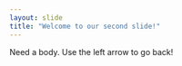 ```yaml
---
layout: slide
title: "Welcome to our second slide!"
---
```

Need a body.
Use the left arrow to go back!
